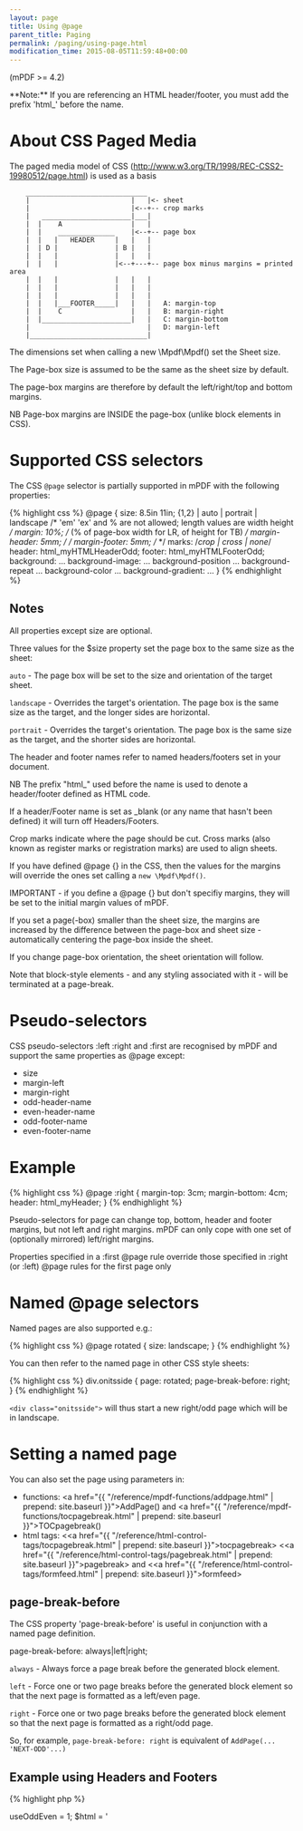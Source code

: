 ```yaml
---
layout: page
title: Using @page
parent_title: Paging
permalink: /paging/using-page.html
modification_time: 2015-08-05T11:59:48+00:00
---
```


(mPDF >= 4.2)

<div class="alert alert-info" role="alert" markdown="1">
  **Note:** If you are referencing an HTML header/footer, you must add the prefix 'html_' before the name.
</div>

# About CSS Paged Media

The paged media model of CSS (http://www.w3.org/TR/1998/REC-CSS2-19980512/page.html) is used as a basis

```
	______________________________
	|                         |   |<- sheet
	|                         |<--+-- crop marks
	|   ______________________|___|
	|  |    A                 |   |
	|  |    ______________    |<--+-- page box
	|  |   |   HEADER     |   |   |
	|  | D |              | B |   |
	|  |   |              |   |   |
	|  |   |              |<--+---+-- page box minus margins = printed area
	|  |   |              |   |   |
	|  |   |              |   |   |
	|  |   |              |   |   |
	|  |   |___FOOTER_____|   |   |   A: margin-top
	|  |    C                 |   |   B: margin-right
	|  |______________________|   |   C: margin-bottom
	|                             |   D: margin-left
	|_____________________________|
```

The dimensions set when calling a new \Mpdf\Mpdf() set the Sheet size.

The Page-box size is assumed to be the same as the sheet size by default.

The page-box margins are therefore by default the left/right/top and bottom margins.

NB Page-box margins are INSIDE the page-box (unlike block elements in CSS).

# Supported CSS selectors

The CSS `@page` selector is partially supported in mPDF with the following properties:

{% highlight css %}
@page {
	size: 8.5in 11in;  <length>{1,2} | auto | portrait | landscape  /* 'em' 'ex' and % are not allowed; length values are width height */
	margin: 10%; /* <any of the usual CSS values for margins> (% of page-box width for LR, of height for TB) */
	margin-header: 5mm; /* <any of the usual CSS values for margins> */
	margin-footer: 5mm; /* <any of the usual CSS values for margins> */
	marks: /*crop | cross | none*/
	header: html_myHTMLHeaderOdd;
	footer: html_myHTMLFooterOdd;
	background: ...
	background-image: ...
	background-position ...
	background-repeat ...
	background-color ...
	background-gradient: ...
}
{% endhighlight %}

## Notes

All properties except size are optional.

Three values for the <span class="parameter">$size</span> property set the page box to the same size as the sheet:

`auto` - The page box will be set to the size and orientation of the target sheet.

`landscape` - Overrides the target's orientation. The page box is the same size as the target, and the longer sides
are horizontal.

`portrait` - Overrides the target's orientation. The page box is the same size as the target, and the shorter sides
are horizontal.

The header and footer names refer to named headers/footers set in your document.

NB The prefix "html_" used before the name is used to denote a header/footer defined as HTML code.

If a header/Footer name is set as _blank (or any name that hasn't been defined) it will turn off Headers/Footers.

Crop marks indicate where the page should be cut. Cross marks (also known as register marks or registration marks)
are used to align sheets.

If you have defined @page {} in the CSS, then the values for the margins will override the ones set calling a
`new \Mpdf\Mpdf()`.

IMPORTANT - if you define a @page {} but don't specifiy margins, they will be set to the initial margin values of mPDF.

If you set a page(-box) smaller than the sheet size, the margins are increased by the difference between the page-box
and sheet size - automatically centering the page-box inside the sheet.

If you change page-box orientation, the sheet orientation will follow.

Note that block-style elements - and any styling associated with it - will be terminated at a page-break.

# Pseudo-selectors

CSS pseudo-selectors :left :right and :first are recognised by mPDF and support the same properties as @page except:

- size
- margin-left
- margin-right
- odd-header-name
- even-header-name
- odd-footer-name
- even-footer-name

# Example

{% highlight css %}
@page :right {
	margin-top: 3cm;
	margin-bottom: 4cm;
	header: html_myHeader;
}
{% endhighlight %}

Pseudo-selectors for page can change top, bottom, header and footer margins, but not left and right margins.
mPDF can only cope with one set of (optionally mirrored) left/right margins.

Properties specified in a :first @page rule override those specified in :right (or :left) @page rules for the
first page only

# Named @page selectors

Named pages are also supported e.g.:

{% highlight css %}
@page rotated { size: landscape; }
{% endhighlight %}

You can then refer to the named page in other CSS style sheets:

{% highlight css %}
div.onitsside { page: rotated; page-break-before: right; }
{% endhighlight %}

`<div class="onitsside">` will thus start a new right/odd page which will be in landscape.

# Setting a named page

You can also set the page using parameters in:

- functions: <a href="{{ "/reference/mpdf-functions/addpage.html" | prepend: site.baseurl }}">AddPage()</a>
  and <a href="{{ "/reference/mpdf-functions/tocpagebreak.html" | prepend: site.baseurl }}">TOCpagebreak()</a>
- html tags: &lt;<a href="{{ "/reference/html-control-tags/tocpagebreak.html" | prepend: site.baseurl }}">tocpagebreak</a>&gt;
  &lt;<a href="{{ "/reference/html-control-tags/pagebreak.html" | prepend: site.baseurl }}">pagebreak</a>&gt;
  and &lt;<a href="{{ "/reference/html-control-tags/formfeed.html" | prepend: site.baseurl }}">formfeed</a>&gt;

## page-break-before

The CSS property 'page-break-before' is useful in conjunction with a named page definition.

page-break-before: always|left|right;

`always` - Always force a page break before the generated block element.

`left` - Force one or two page breaks before the generated block element so that the next page is formatted as a left/even page.

`right` - Force one or two page breaks before the generated block element so that the next page is formatted as a right/odd page.

So, for example, `page-break-before: right` is equivalent of `AddPage(... 'NEXT-ODD'...)`

## Example using Headers and Footers

{% highlight php %}
<?php

$mpdf = new \Mpdf\Mpdf();

$mpdf->useOddEven = 1;

$html = '
<html>
<head>
<style>
	@page {
		size: auto;
		odd-header-name: html_myHeader1;
		even-header-name: html_myHeader2;
		odd-footer-name: html_myFooter1;
		even-footer-name: html_myFooter2;
	}
	@page chapter2 {
		odd-header-name: html_Chapter2HeaderOdd;
		even-header-name: html_Chapter2HeaderEven;
		odd-footer-name: html_Chapter2FooterOdd;
		even-footer-name: html_Chapter2FooterEven;
	}
	@page noheader {
		odd-header-name: _blank;
		even-header-name: _blank;
		odd-footer-name: _blank;
		even-footer-name: _blank;
	}
	div.chapter2 {
		page-break-before: right;
		page: chapter2;
	}
	div.noheader {
		page-break-before: right;
		page: noheader;
	}
</style>
</head>

<body>

	<htmlpageheader name="myHeader1" style="display:none">
		<div style="text-align: right; border-bottom: 1px solid #000000; font-weight: bold; font-size: 10pt;">My document</div>
	</htmlpageheader>

	<htmlpageheader name="myHeader2" style="display:none">
		<div style="border-bottom: 1px solid #000000; font-weight: bold;  font-size: 10pt;">My document</div>
	</htmlpageheader>

	<htmlpagefooter name="myFooter1" style="display:none">
		<table width="100%">
			<tr>
				<td width="33%"><span style="font-weight: bold; font-style: italic;">{DATE j-m-Y}</span></td>
				<td width="33%" align="center" style="font-weight: bold; font-style: italic;">{PAGENO}/{nbpg}</td>
				<td width="33%" style="text-align: right;">My document</td>
			</tr>
		</table>
	</htmlpagefooter>

	<htmlpagefooter name="myFooter2" style="display:none">
		<table width="100%">
			<tr>
				<td width="33%">My document</td>
				<td width="33%" align="center">{PAGENO}/{nbpg}</td>
				<td width="33%" style="text-align: right;">{DATE j-m-Y}</td>
			</tr>
		</table>
	</htmlpagefooter>

	<htmlpageheader name="Chapter2HeaderOdd" style="display:none">
		<div style="text-align: right;>Chapter 2</div>
	</htmlpageheader>

	<htmlpageheader name="Chapter2HeaderEven" style="display:none">
		<div>Chapter 2</div>
	</htmlpageheader>

	<htmlpagefooter name="Chapter2FooterOdd" style="display:none">
		<div style="text-align: right;">Chapter 2 Footer</div>
	</htmlpagefooter>

	<htmlpagefooter name="Chapter2FooterEven" style="display:none">
		<div>Chapter 2 Footer</div>
	</htmlpagefooter>

	Hello World

	<div class="chapter2">Text of Chapter 2</div>

	<div class="noheader">No-Header page</div>

</body>
</html>';

$mpdf->WriteHTML($html);

$mpdf->Output();
{% endhighlight %}
